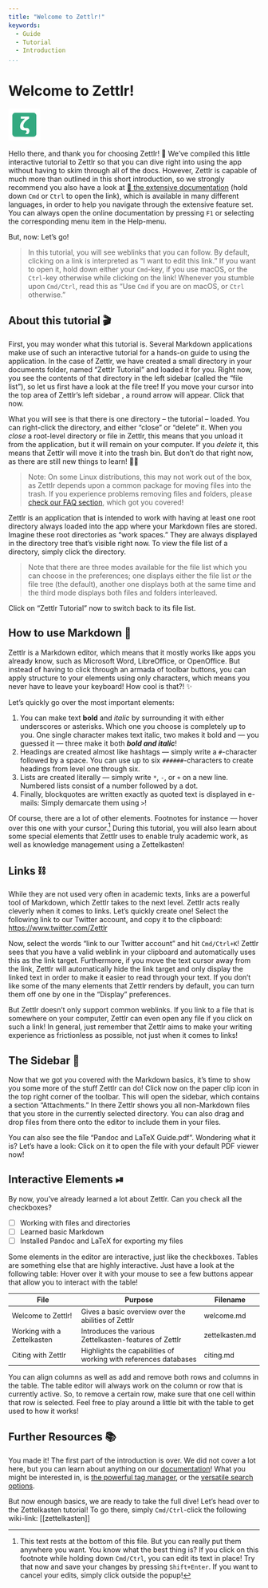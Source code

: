 ```yaml
---
title: "Welcome to Zettlr!"
keywords:
  - Guide
  - Tutorial
  - Introduction
...
```


# Welcome to Zettlr!

 ![zettlr.png](./zettlr.png)

Hello there, and thank you for choosing Zettlr! 🎉 We’ve compiled this little interactive tutorial to Zettlr so that you can dive right into using the app without having to skim through all of the docs. However, Zettlr is capable of much more than outlined in this short introduction, so we strongly recommend you also have a look at [🔗 the extensive documentation](https://docs.zettlr.com/) (hold down `Cmd` or `Ctrl` to open the link), which is available in many different languages, in order to help you navigate through the extensive feature set. You can always open the online documentation by pressing `F1` or selecting the corresponding menu item in the Help-menu.

But, now: Let’s go!

> In this tutorial, you will see weblinks that you can follow. By default, clicking on a link is interpreted as “I want to edit this link.” If you want to open it, hold down either your `Cmd`-key, if you use macOS, or the `Ctrl`-key otherwise while clicking on the link! Whenever you stumble upon `Cmd/Ctrl`, read this as “Use `Cmd` if you are on macOS, or `Ctrl` otherwise.”

## About this tutorial 🎬

First, you may wonder what this tutorial is. Several Markdown applications make use of such an interactive tutorial for a hands-on guide to using the application. In the case of Zettlr, we have created a small directory in your documents folder, named “Zettlr Tutorial” and loaded it for you. Right now, you see the contents of that directory in the left sidebar (called the “file list”), so let us first have a look at the file tree! If you move your cursor into the top area of Zettlr’s left sidebar , a round arrow will appear. Click that now.

What you will see is that there is one directory – the tutorial – loaded. You can right-click the directory, and either “close” or “delete” it. When you _close_ a root-level directory or file in Zettlr, this means that you unload it from the application, but it will remain on your computer. If you _delete_ it, this means that Zettlr will move it into the trash bin. But don’t do that right now, as there are still new things to learn! ✍🏼

> Note: On some Linux distributions, this may not work out of the box, as Zettlr depends upon a common package for moving files into the trash. If you experience problems removing files and folders, please [check our FAQ section](https://docs.zettlr.com/en/faq/#im-using-linux-and-deleting-files-doesnt-move-them-to-the-trash), which got you covered!

Zettlr is an application that is intended to work with having at least one root directory always loaded into the app where your Markdown files are stored. Imagine these root directories as “work spaces.” They are always displayed in the directory tree that’s visible right now. To view the file list of a directory, simply click the directory.

> Note that there are three modes available for the file list which you can choose in the preferences; one displays either the file list _or_ the file tree (the default), another one displays both at the same time and the third mode displays both files and folders interleaved.

Click on “Zettlr Tutorial” now to switch back to its file list.

## How to use Markdown 📝

Zettlr is a Markdown editor, which means that it mostly works like apps you already know, such as Microsoft Word, LibreOffice, or OpenOffice. But instead of having to click through an armada of toolbar buttons, you can apply structure to your elements using only characters, which means you never have to leave your keyboard! How cool is that?! ✨

Let’s quickly go over the most important elements:

1. You can make text **bold** and _italic_ by surrounding it with either underscores or asterisks. Which one you choose is completely up to you. One single character makes text italic, two makes it bold and — you guessed it — three make it both __*bold and italic*__!
2. Headings are created almost like hashtags — simply write a `#`-character followed by a space. You can use up to six `######`-characters to create headings from level one through six.
3. Lists are created literally — simply write `*`, `-`, or `+` on a new line. Numbered lists consist of a number followed by a dot.
4. Finally, blockquotes are written exactly as quoted text is displayed in e-mails: Simply demarcate them using `>`!

Of course, there are a lot of other elements. Footnotes for instance — hover over this one with your cursor.[^1] During this tutorial, you will also learn about some special elements that Zettlr uses to enable truly academic work, as well as knowledge management using a Zettelkasten!

## Links ⛓

While they are not used very often in academic texts, links are a powerful tool of Markdown, which Zettlr takes to the next level. Zettlr acts really cleverly when it comes to links. Let’s quickly create one! Select the following link to our Twitter account, and copy it to the clipboard: https://www.twitter.com/Zettlr

Now, select the words “link to our Twitter account” and hit `Cmd/Ctrl+K`! Zettlr sees that you have a valid weblink in your clipboard and automatically uses this as the link target. Furthermore, if you move the text cursor away from the link, Zettlr will automatically hide the link target and only display the linked text in order to make it easier to read through your text. If you don’t like some of the many elements that Zettlr renders by default, you can turn them off one by one in the “Display” preferences.

But Zettlr doesn’t only support common weblinks. If you link to a file that is somewhere on your computer, Zettlr can even open any file if you click on such a link! In general, just remember that Zettlr aims to make your writing experience as frictionless as possible, not just when it comes to links!

## The Sidebar 📎

Now that we got you covered with the Markdown basics, it’s time to show you some more of the stuff Zettlr can do! Click now on the paper clip icon in the top right corner of the toolbar. This will open the sidebar, which contains a section “Attachments.” In there Zettlr shows you all non-Markdown files that you store in the currently selected directory. You can also drag and drop files from there onto the editor to include them in your files.

You can also see the file “Pandoc and LaTeX Guide.pdf”. Wondering what it is? Let’s have a look: Click on it to open the file with your default PDF viewer now!

## Interactive Elements ⏯

By now, you’ve already learned a lot about Zettlr. Can you check all the checkboxes?

- [ ] Working with files and directories
- [ ] Learned basic Markdown
- [ ] Installed Pandoc and LaTeX for exporting my files

Some elements in the editor are interactive, just like the checkboxes. Tables are something else that are highly interactive. Just have a look at the following table: Hover over it with your mouse to see a few buttons appear that allow you to interact with the table!

| File                        | Purpose                                                          | Filename        |
|-----------------------------|------------------------------------------------------------------|-----------------|
| Welcome to Zettlr!          | Gives a basic overview over the abilities of Zettlr              | welcome.md      |
| Working with a Zettelkasten | Introduces the various Zettelkasten-features of Zettlr           | zettelkasten.md |
| Citing with Zettlr          | Highlights the capabilities of working with references databases | citing.md       |

You can align columns as well as add and remove both rows and columns in the table. The table editor will always work on the column or row that is currently active. So, to remove a certain row, make sure that one cell within that row is selected. Feel free to play around a little bit with the table to get used to how it works!

## Further Resources 📚

You made it! The first part of the introduction is over. We did not cover a lot here, but you can learn about anything on our [documentation](https://docs.zettlr.com/)! What you might be interested in, is [the powerful tag manager](https://docs.zettlr.com/en/reference/settings/#manage-tags), or the [versatile search options](https://docs.zettlr.com/en/core/search/).

But now enough basics, we are ready to take the full dive! Let’s head over to the Zettelkasten tutorial! To go there, simply `Cmd/Ctrl`-click the following wiki-link: [[zettelkasten]]

[^1]: This text rests at the bottom of this file. But you can really put them anywhere you want. You know what the best thing is? If you click on this footnote while holding down `Cmd/Ctrl`, you can edit its text in place! Try that now and save your changes by pressing `Shift+Enter`. If you want to cancel your edits, simply click outside the popup!
